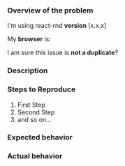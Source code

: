 <!-- PLEASE READ THE FOLLOWING INSTRUCTIONS -->

<!-- Is it a bug/feature/question or do you need help? -->
<!-- If it's a bug, is it a browser bug? -->

### Overview of the problem

<!-- UNCOMMENT THE APPROPRIATE LINES -->
I'm using react-rnd **version** [x.x.x]   
   
<!-- Could you please provide reproduced project on webpackbin with latest version rnd? https://www.webpackbin.com/bins/-Ku4nRhImIfnt9N08lGu -->

My **browser** is:   
   
I am sure this issue is **not a duplicate**?

### Description

<!-- Description of the bug, enhancement, or question -->

### Steps to Reproduce

1. First Step
2. Second Step
3. and so on...

### Expected behavior

<!-- What you expected to happen -->

### Actual behavior

<!-- What actually happened -->


